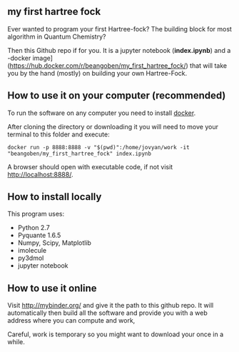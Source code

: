 ## my first hartree fock

Ever wanted to program your first Hartree-fock? The building block for most algorithm in Quantum Chemistry?

Then this Github repo if for you. It is a jupyter notebook (**index.ipynb**) and a -docker image](https://hub.docker.com/r/beangoben/my_first_hartree_fock/) that will take you by the hand (mostly) on building your own Hartree-Fock.

## How to use it on your computer (recommended)

To run the software on any computer you need to install [docker](https://www.docker.com/).

After cloning the directory or downloading it you will need to move your terminal to
this folder and execute:

```
docker run -p 8888:8888 -v "$(pwd)":/home/jovyan/work -it "beangoben/my_first_hartree_fock" index.ipynb
```

A browser should open with executable code, if not visit [http://localhost:8888/](http://localhost:8888/).

## How to install locally

This program uses:

* Python 2.7
* Pyquante 1.6.5
* Numpy, Scipy, Matplotlib
* imolecule
* py3dmol
* jupyter notebook

## How to use it online

Visit http://mybinder.org/ and give it the path to this github repo.
It will automatically then build all the software and provide you with a web address where you can compute and work,

Careful, work is temporary so you might want to download your once in a while.
